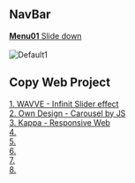 ## NavBar
[__Menu01__ Slide down](https://github.com/minchjung/WebDesign/commit/b936c7e54f78476140ec84170ad848e3df0fa997)  
</br>
![Default1](https://user-images.githubusercontent.com/78589751/120920819-b757af00-c6fb-11eb-8c80-2dec2c9d1e99.JPG)  
## Copy Web Project 
[1. WAVVE - Infinit Slider effect ](https://github.com/minchjung/Web1)    
[2. Own Design - Carousel by JS](https://github.com/minchjung/Web2)      
[3. Kappa - Responsive Web](https://github.com/minchjung/Web3)  
[4. ]()    
[5. ]()     
[6. ]()     
[7. ]()   
[8. ]()   
  
